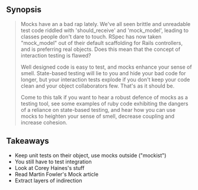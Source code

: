 Synopsis
--------

> Mocks have an a bad rap lately. We've all seen brittle and unreadable test code riddled with 'should_receive' and 'mock_model', leading to classes people don't dare to touch. RSpec has now taken "mock_model" out of their default scaffolding for Rails controllers, and is preferring real objects. Does this mean that the concept of interaction testing is flawed?
>
> Well designed code is easy to test, and mocks enhance your sense of smell. State-based testing will lie to you and hide your bad code for longer, but your interaction tests explode if you don't keep your code clean and your object collaborators few. That's as it should be.
>
> Come to this talk if you want to hear a robust defence of mocks as a testing tool, see some examples of ruby code exhibiting the dangers of a reliance on state-based testing, and hear how you can use mocks to heighten your sense of smell, decrease coupling and increase cohesion.

Takeaways
---------

* Keep unit tests on their object, use mocks outside ("mockist")
* You still have to test integration
* Look at Corey Haines's stuff
* Read Martin Fowler's Mock article
* Extract layers of indirection
